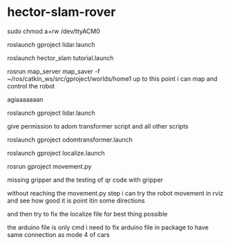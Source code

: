 # hector-slam-rover

sudo chmod a+rw /dev/ttyACM0 

roslaunch gproject lidar.launch

roslaunch hector_slam tutorial.launch

rosrun map_server map_saver -f ~/ros/catkin_ws/src/gproject/worlds/home1
up to this point i can map and control the robot



agiaaaaaaan 

roslaunch gproject lidar.launch

give permission to adom transformer script and all other scripts 

roslaunch gproject odomtransformer.launch

roslaunch gproject localize.launch

rosrun gproject movement.py 


missing gripper and the testing of qr code with gripper

without reaching the movement.py step i can try the robot movement in rviz and see how good it is point itin some directions 

and then try to fix the localize file for best thing possible 


the arduino file is only cmd i need to fix arduino file in package to have same connection as mode 4 of cars 
